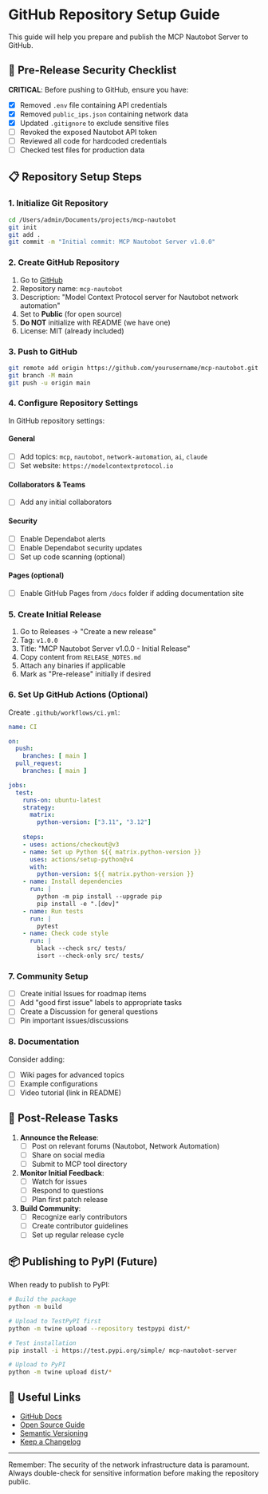 # GitHub Repository Setup Guide

This guide will help you prepare and publish the MCP Nautobot Server to GitHub.

## 🚨 Pre-Release Security Checklist

**CRITICAL**: Before pushing to GitHub, ensure you have:

- [x] Removed `.env` file containing API credentials
- [x] Removed `public_ips.json` containing network data
- [x] Updated `.gitignore` to exclude sensitive files
- [ ] Revoked the exposed Nautobot API token
- [ ] Reviewed all code for hardcoded credentials
- [ ] Checked test files for production data

## 📋 Repository Setup Steps

### 1. Initialize Git Repository

```bash
cd /Users/admin/Documents/projects/mcp-nautobot
git init
git add .
git commit -m "Initial commit: MCP Nautobot Server v1.0.0"
```

### 2. Create GitHub Repository

1. Go to [GitHub](https://github.com/new)
2. Repository name: `mcp-nautobot`
3. Description: "Model Context Protocol server for Nautobot network automation"
4. Set to **Public** (for open source)
5. **Do NOT** initialize with README (we have one)
6. License: MIT (already included)

### 3. Push to GitHub

```bash
git remote add origin https://github.com/yourusername/mcp-nautobot.git
git branch -M main
git push -u origin main
```

### 4. Configure Repository Settings

In GitHub repository settings:

#### General
- [ ] Add topics: `mcp`, `nautobot`, `network-automation`, `ai`, `claude`
- [ ] Set website: `https://modelcontextprotocol.io`

#### Collaborators & Teams
- [ ] Add any initial collaborators

#### Security
- [ ] Enable Dependabot alerts
- [ ] Enable Dependabot security updates
- [ ] Set up code scanning (optional)

#### Pages (optional)
- [ ] Enable GitHub Pages from `/docs` folder if adding documentation site

### 5. Create Initial Release

1. Go to Releases → "Create a new release"
2. Tag: `v1.0.0`
3. Title: "MCP Nautobot Server v1.0.0 - Initial Release"
4. Copy content from `RELEASE_NOTES.md`
5. Attach any binaries if applicable
6. Mark as "Pre-release" initially if desired

### 6. Set Up GitHub Actions (Optional)

Create `.github/workflows/ci.yml`:

```yaml
name: CI

on:
  push:
    branches: [ main ]
  pull_request:
    branches: [ main ]

jobs:
  test:
    runs-on: ubuntu-latest
    strategy:
      matrix:
        python-version: ["3.11", "3.12"]
    
    steps:
    - uses: actions/checkout@v3
    - name: Set up Python ${{ matrix.python-version }}
      uses: actions/setup-python@v4
      with:
        python-version: ${{ matrix.python-version }}
    - name: Install dependencies
      run: |
        python -m pip install --upgrade pip
        pip install -e ".[dev]"
    - name: Run tests
      run: |
        pytest
    - name: Check code style
      run: |
        black --check src/ tests/
        isort --check-only src/ tests/
```

### 7. Community Setup

- [ ] Create initial Issues for roadmap items
- [ ] Add "good first issue" labels to appropriate tasks
- [ ] Create a Discussion for general questions
- [ ] Pin important issues/discussions

### 8. Documentation

Consider adding:
- [ ] Wiki pages for advanced topics
- [ ] Example configurations
- [ ] Video tutorial (link in README)

## 🎯 Post-Release Tasks

1. **Announce the Release**:
   - [ ] Post on relevant forums (Nautobot, Network Automation)
   - [ ] Share on social media
   - [ ] Submit to MCP tool directory

2. **Monitor Initial Feedback**:
   - [ ] Watch for issues
   - [ ] Respond to questions
   - [ ] Plan first patch release

3. **Build Community**:
   - [ ] Recognize early contributors
   - [ ] Create contributor guidelines
   - [ ] Set up regular release cycle

## 📦 Publishing to PyPI (Future)

When ready to publish to PyPI:

```bash
# Build the package
python -m build

# Upload to TestPyPI first
python -m twine upload --repository testpypi dist/*

# Test installation
pip install -i https://test.pypi.org/simple/ mcp-nautobot-server

# Upload to PyPI
python -m twine upload dist/*
```

## 🔗 Useful Links

- [GitHub Docs](https://docs.github.com/)
- [Open Source Guide](https://opensource.guide/)
- [Semantic Versioning](https://semver.org/)
- [Keep a Changelog](https://keepachangelog.com/)

---

Remember: The security of the network infrastructure data is paramount. Always double-check for sensitive information before making the repository public.